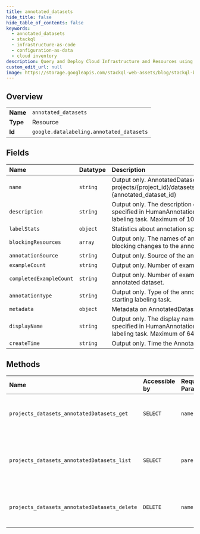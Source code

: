 ```yaml
---
title: annotated_datasets
hide_title: false
hide_table_of_contents: false
keywords:
  - annotated_datasets
  - stackql
  - infrastructure-as-code
  - configuration-as-data
  - cloud inventory
description: Query and Deploy Cloud Infrastructure and Resources using SQL
custom_edit_url: null
image: https://storage.googleapis.com/stackql-web-assets/blog/stackql-blog-post-featured-image.png
---
```

  
    

## Overview
<table><tbody>
<tr><td><b>Name</b></td><td><code>annotated_datasets</code></td></tr>
<tr><td><b>Type</b></td><td>Resource</td></tr>
<tr><td><b>Id</b></td><td><code>google.datalabeling.annotated_datasets</code></td></tr>
</tbody></table>

## Fields
| Name | Datatype | Description |
|:-----|:---------|:------------|
| `name` | `string` | Output only. AnnotatedDataset resource name in format of: projects/{project_id}/datasets/{dataset_id}/annotatedDatasets/ {annotated_dataset_id} |
| `description` | `string` | Output only. The description of the AnnotatedDataset. It is specified in HumanAnnotationConfig when user starts a labeling task. Maximum of 10000 characters. |
| `labelStats` | `object` | Statistics about annotation specs. |
| `blockingResources` | `array` | Output only. The names of any related resources that are blocking changes to the annotated dataset. |
| `annotationSource` | `string` | Output only. Source of the annotation. |
| `exampleCount` | `string` | Output only. Number of examples in the annotated dataset. |
| `completedExampleCount` | `string` | Output only. Number of examples that have annotation in the annotated dataset. |
| `annotationType` | `string` | Output only. Type of the annotation. It is specified when starting labeling task. |
| `metadata` | `object` | Metadata on AnnotatedDataset. |
| `displayName` | `string` | Output only. The display name of the AnnotatedDataset. It is specified in HumanAnnotationConfig when user starts a labeling task. Maximum of 64 characters. |
| `createTime` | `string` | Output only. Time the AnnotatedDataset was created. |
## Methods
| Name | Accessible by | Required Params | Description |
|:-----|:--------------|:----------------|:------------|
| `projects_datasets_annotatedDatasets_get` | `SELECT` | `name` | Gets an annotated dataset by resource name. |
| `projects_datasets_annotatedDatasets_list` | `SELECT` | `parent` | Lists annotated datasets for a dataset. Pagination is supported. |
| `projects_datasets_annotatedDatasets_delete` | `DELETE` | `name` | Deletes an annotated dataset by resource name. |
